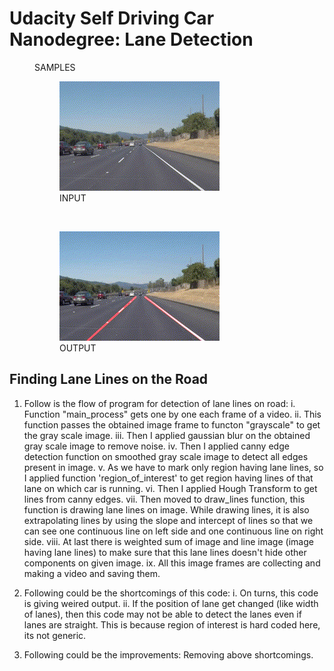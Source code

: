 # Udacity Self Driving Car Nanodegree: Lane Detection

<p align="center">
<figure>
<figcaption>SAMPLES</figcaption>
<figure>
<img src="https://github.com/sansinghsanjay/udacity_self_driving_car_lane_detection/blob/master/sample_input_output/sample_input.gif"> <figcaption>INPUT</figcaption>
</figure>
&nbsp &nbsp &nbsp &nbsp &nbsp &nbsp &nbsp &nbsp
<figure>
<img src="https://github.com/sansinghsanjay/udacity_self_driving_car_lane_detection/blob/master/sample_input_output/sample_output.gif"> <figcaption>OUTPUT</figcaption>
</figure>
</figure>
</p>

## Finding Lane Lines on the Road

1. Follow is the flow of program for detection of lane lines on road:
	i. Function "main_process" gets one by one each frame of a video.
	ii. This function passes the obtained image frame to functon "grayscale" to get the gray scale image.
	iii. Then I applied gaussian blur on the obtained gray scale image to remove noise.
	iv. Then I applied canny edge detection function on smoothed gray scale image to detect all edges present in image.
	v. As we have to mark only region having lane lines, so I applied function 'region_of_interest' to get region having lines of that lane on which car is running.
	vi. Then I applied Hough Transform to get lines from canny edges.
	vii. Then moved to draw_lines function, this function is drawing lane lines on image. While drawing lines, it is also extrapolating lines by using the slope and intercept of lines so that we can see one continuous line on left side and one continuous line on right side.
	viii. At last there is weighted sum of image and line image (image having lane lines) to make sure that this lane lines doesn't hide other components on given image.
	ix. All this image frames are collecting and making a video and saving them.

2. Following could be the shortcomings of this code:
	i. On turns, this code is giving weired output.
	ii. If the position of lane get changed (like width of lanes), then this code may not be able to detect the lanes even if lanes are straight. This is because region of interest is hard coded here, its not generic.

3. Following could be the improvements: Removing above shortcomings.
